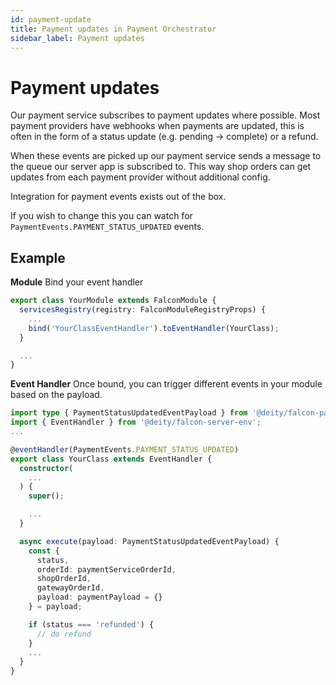 ```yaml
---
id: payment-update
title: Payment updates in Payment Orchestrator
sidebar_label: Payment updates
---
```


# Payment updates

Our payment service subscribes to payment updates where possible. Most payment providers have webhooks when payments are updated, this is often in the form of a status update (e.g. pending -> complete) or a refund.

When these events are picked up our payment service sends a message to the queue our server app is subscribed to. This way shop orders can get updates from each payment provider without additional config.

Integration for payment events exists out of the box.

If you wish to change this you can watch for `PaymentEvents.PAYMENT_STATUS_UPDATED` events.

## Example

**Module**
Bind your event handler

```ts
export class YourModule extends FalconModule {
  servicesRegistry(registry: FalconModuleRegistryProps) {
    ...
    bind('YourClassEventHandler').toEventHandler(YourClass);
  }

  ...
}
```

**Event Handler**
Once bound, you can trigger different events in your module based on the payload.

```ts
import type { PaymentStatusUpdatedEventPayload } from '@deity/falcon-payment-extension';
import { EventHandler } from '@deity/falcon-server-env';
...

@eventHandler(PaymentEvents.PAYMENT_STATUS_UPDATED)
export class YourClass extends EventHandler {
  constructor(
    ...
  ) {
    super();

    ...
  }

  async execute(payload: PaymentStatusUpdatedEventPayload) {
    const {
      status,
      orderId: paymentServiceOrderId,
      shopOrderId,
      gatewayOrderId,
      payload: paymentPayload = {}
    } = payload;

    if (status === 'refunded') {
      // do refund
    }
    ...
  }
}

```
